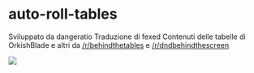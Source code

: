 # auto-roll-tables

Sviluppato da dangeratio
Traduzione di fexed
Contenuti delle tabelle di OrkishBlade e altri da <a href="https://www.reddit.com/r/behindthetables/">/r/behindthetables</a> e <a href="https://www.reddit.com/r/dndbehindthescreen/">/r/dndbehindthescreen</a>

<a href="http://autorolltables.github.io/">
<img src="https://i.imgur.com/qz1cX7y.png">
</a>
